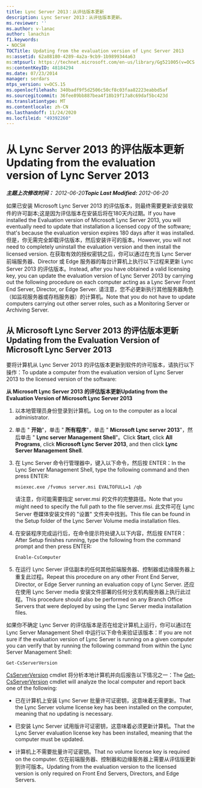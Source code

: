 ```yaml
---
title: Lync Server 2013：从评估版本更新
description: Lync Server 2013：从评估版本更新。
ms.reviewer: ''
ms.author: v-lanac
author: lanachin
f1.keywords:
- NOCSH
TOCTitle: Updating from the evaluation version of Lync Server 2013
ms:assetid: 62a88180-4289-4a2a-9cb9-1b9899344a63
ms:mtpsurl: https://technet.microsoft.com/en-us/library/Gg521005(v=OCS.15)
ms:contentKeyID: 48184294
ms.date: 07/23/2014
manager: serdars
mtps_version: v=OCS.15
ms.openlocfilehash: 340badf9f5d2506c50cf8c03faa82223eabbd5af
ms.sourcegitcommit: 36fee89bb887bea4f18b19f17a8c69daf5bc423d
ms.translationtype: MT
ms.contentlocale: zh-CN
ms.lasthandoff: 11/24/2020
ms.locfileid: "49392260"
---
```

# <a name="updating-from-the-evaluation-version-of-lync-server-2013"></a><span data-ttu-id="8205e-103">从 Lync Server 2013 的评估版本更新</span><span class="sxs-lookup"><span data-stu-id="8205e-103">Updating from the evaluation version of Lync Server 2013</span></span>

<div data-xmlns="http://www.w3.org/1999/xhtml">

<div class="topic" data-xmlns="http://www.w3.org/1999/xhtml" data-msxsl="urn:schemas-microsoft-com:xslt" data-cs="https://msdn.microsoft.com/">

<div data-asp="https://msdn2.microsoft.com/asp">



</div>

<div id="mainSection">

<div id="mainBody"><span data-ttu-id="8205e-104">

<span> </span></span><span class="sxs-lookup"><span data-stu-id="8205e-104">

<span> </span></span></span>

<span data-ttu-id="8205e-105">_**主题上次修改时间：** 2012-06-20_</span><span class="sxs-lookup"><span data-stu-id="8205e-105">_**Topic Last Modified:** 2012-06-20_</span></span>

<span data-ttu-id="8205e-106">如果已安装 Microsoft Lync Server 2013 的评估版本，则最终需要更新该安装软件的许可副本;这是因为评估版本在安装后将在180天内过期。</span><span class="sxs-lookup"><span data-stu-id="8205e-106">If you have installed the Evaluation version of Microsoft Lync Server 2013, you will eventually need to update that installation a licensed copy of the software; that's because the evaluation version expires 180 days after it was installed.</span></span> <span data-ttu-id="8205e-107">但是，你无需完全卸载评估版本，然后安装许可的版本。</span><span class="sxs-lookup"><span data-stu-id="8205e-107">However, you will not need to completely uninstall the evaluation version and then install the licensed version.</span></span> <span data-ttu-id="8205e-108">在获取有效的授权密钥之后，你可以通过在充当 Lync Server 前端服务器、Director 或 Edge 服务器的每台计算机上执行以下过程来更新 Lync Server 2013 的评估版本。</span><span class="sxs-lookup"><span data-stu-id="8205e-108">Instead, after you have obtained a valid licensing key, you can update the evaluation version of Lync Server 2013 by carrying out the following procedure on each computer acting as a Lync Server Front End Server, Director, or Edge Server.</span></span> <span data-ttu-id="8205e-109">请注意，您不必更新执行其他服务器角色（如监视服务器或存档服务器）的计算机。</span><span class="sxs-lookup"><span data-stu-id="8205e-109">Note that you do not have to update computers carrying out other server roles, such as a Monitoring Server or Archiving Server.</span></span>

<div>

## <a name="updating-from-the-evaluation-version-of-microsoft-lync-server-2013"></a><span data-ttu-id="8205e-110">从 Microsoft Lync Server 2013 的评估版本更新</span><span class="sxs-lookup"><span data-stu-id="8205e-110">Updating from the Evaluation Version of Microsoft Lync Server 2013</span></span>

<span data-ttu-id="8205e-111">要将计算机从 Lync Server 2013 的评估版本更新到软件的许可版本，请执行以下操作：</span><span class="sxs-lookup"><span data-stu-id="8205e-111">To update a computer from the evaluation version of Lync Server 2013 to the licensed version of the software:</span></span>

<span data-ttu-id="8205e-112">**从 Microsoft Lync Server 2013 的评估版本更新**</span><span class="sxs-lookup"><span data-stu-id="8205e-112">**Updating from the Evaluation Version of Microsoft Lync Server 2013**</span></span>

1.  <span data-ttu-id="8205e-113">以本地管理员身份登录到计算机。</span><span class="sxs-lookup"><span data-stu-id="8205e-113">Log on to the computer as a local administrator.</span></span>

2.  <span data-ttu-id="8205e-114">单击 " **开始**"，单击 " **所有程序**"，单击 " **Microsoft Lync server 2013**"，然后单击 " **Lync server Management Shell**"。</span><span class="sxs-lookup"><span data-stu-id="8205e-114">Click **Start**, click **All Programs**, click **Microsoft Lync Server 2013**, and then click **Lync Server Management Shell**.</span></span>

3.  <span data-ttu-id="8205e-115">在 Lync Server 命令行管理器中，键入以下命令，然后按 ENTER：</span><span class="sxs-lookup"><span data-stu-id="8205e-115">In the Lync Server Management Shell, type the following command and then press ENTER:</span></span>
    
        msiexec.exe /fvomus server.msi EVALTOFULL=1 /qb
    
    <span data-ttu-id="8205e-116">请注意，你可能需要指定 server.msi 的文件的完整路径。</span><span class="sxs-lookup"><span data-stu-id="8205e-116">Note that you might need to specify the full path to the file server.msi.</span></span> <span data-ttu-id="8205e-117">此文件可在 Lync Server 卷媒体安装文件的 "设置" 文件夹中找到。</span><span class="sxs-lookup"><span data-stu-id="8205e-117">This file can be found in the Setup folder of the Lync Server Volume media installation files.</span></span>

4.  <span data-ttu-id="8205e-118">在安装程序完成运行后，在命令提示符处键入以下内容，然后按 ENTER：</span><span class="sxs-lookup"><span data-stu-id="8205e-118">After Setup finishes running, type the following from the command prompt and then press ENTER:</span></span>
    
        Enable-CsComputer

5.  <span data-ttu-id="8205e-119">在运行 Lync Server 评估副本的任何其他前端服务器、控制器或边缘服务器上重复此过程。</span><span class="sxs-lookup"><span data-stu-id="8205e-119">Repeat this procedure on any other Front End Server, Director, or Edge Server running an evaluation copy of Lync Server.</span></span> <span data-ttu-id="8205e-120">还应在使用 Lync Server media 安装文件部署的任何分支机构服务器上执行此过程。</span><span class="sxs-lookup"><span data-stu-id="8205e-120">This procedure should also be performed on any Branch Office Servers that were deployed by using the Lync Server media installation files.</span></span>

<span data-ttu-id="8205e-121">如果你不确定 Lync Server 的评估版本是否在给定计算机上运行，你可以通过在 Lync Server Management Shell 中运行以下命令来验证该版本：</span><span class="sxs-lookup"><span data-stu-id="8205e-121">If you are not sure if the evaluation version of Lync Server is running on a given computer you can verify that by running the following command from within the Lync Server Management Shell:</span></span>

    Get-CsServerVersion

<span data-ttu-id="8205e-122">[CsServerVersion](https://docs.microsoft.com/powershell/module/skype/Get-CsServerVersion) cmdlet 将分析本地计算机并向后报告以下情况之一：</span><span class="sxs-lookup"><span data-stu-id="8205e-122">The [Get-CsServerVersion](https://docs.microsoft.com/powershell/module/skype/Get-CsServerVersion) cmdlet will analyze the local computer and report back one of the following:</span></span>

  - <span data-ttu-id="8205e-123">已在计算机上安装 Lync Server 批量许可证密钥，这意味着无需更新。</span><span class="sxs-lookup"><span data-stu-id="8205e-123">That the Lync Server volume license key has been installed on the computer, meaning that no updating is necessary.</span></span>

  - <span data-ttu-id="8205e-124">已安装 Lync Server 试用版许可证密钥，这意味着必须更新计算机。</span><span class="sxs-lookup"><span data-stu-id="8205e-124">That the Lync Server evaluation license key has been installed, meaning that the computer must be updated.</span></span>

  - <span data-ttu-id="8205e-125">计算机上不需要批量许可证密钥。</span><span class="sxs-lookup"><span data-stu-id="8205e-125">That no volume license key is required on the computer.</span></span> <span data-ttu-id="8205e-126">仅在前端服务器、控制器和边缘服务器上需要从评估版更新到许可版本。</span><span class="sxs-lookup"><span data-stu-id="8205e-126">Updating from the evaluation version to the licensed version is only required on Front End Servers, Directors, and Edge Servers.</span></span>

<span data-ttu-id="8205e-127"></div>

</div>

<span> </span>

</div>

</div>

</span><span class="sxs-lookup"><span data-stu-id="8205e-127"></div>

</div>

<span> </span>

</div>

</div>

</span></span></div>

